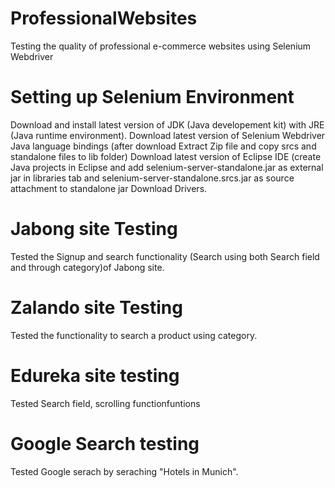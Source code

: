 # ProfessionalWebsites
Testing the quality of professional e-commerce websites using Selenium Webdriver

# Setting up Selenium Environment
Download and install latest version of JDK (Java developement kit) with JRE (Java runtime environment).
Download latest version of Selenium Webdriver Java language bindings (after download Extract Zip file and copy srcs and standalone files to lib folder)
Download latest version of Eclipse IDE (create Java projects in Eclipse and add selenium-server-standalone.jar as external jar in libraries tab and selenium-server-standalone.srcs.jar as source attachment to standalone jar
Download Drivers.

# Jabong site Testing
Tested the Signup and search functionality (Search using both Search field and through category)of Jabong site.

# Zalando site Testing
Tested the functionality to search a product using category.

# Edureka site testing
Tested Search field, scrolling functionfuntions

# Google Search testing
Tested Google serach by seraching "Hotels in Munich".
